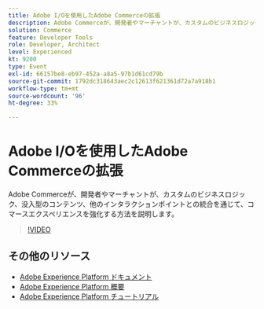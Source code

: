 ```yaml
---
title: Adobe I/Oを使用したAdobe Commerceの拡張
description: Adobe Commerceが、開発者やマーチャントが、カスタムのビジネスロジック、没入型のコンテンツ、他のインタラクションポイントとの統合を通じて、コマースエクスペリエンスを強化する方法を説明します。
solution: Commerce
feature: Developer Tools
role: Developer, Architect
level: Experienced
kt: 9200
type: Event
exl-id: 66157be8-eb97-452a-a8a5-97b1d61cd79b
source-git-commit: 1792dc318643aec2c12613f621361d72a7a918b1
workflow-type: tm+mt
source-wordcount: '96'
ht-degree: 33%

---
```


# Adobe I/Oを使用したAdobe Commerceの拡張

Adobe Commerceが、開発者やマーチャントが、カスタムのビジネスロジック、没入型のコンテンツ、他のインタラクションポイントとの統合を通じて、コマースエクスペリエンスを強化する方法を説明します。

>[!VIDEO](https://video.tv.adobe.com/v/337727/?quality=12&learn=on&hidetitle=true)

## その他のリソース

- [Adobe Experience Platform ドキュメント](https://experienceleague.adobe.com/docs/experience-platform.html?lang=ja)
- [Adobe Experience Platform 概要](https://experienceleague.adobe.com/docs/experience-platform/landing/home.html?lang=ja)
- [Adobe Experience Platform チュートリアル](https://experienceleague.adobe.com/docs/platform-learn/tutorials/overview.html?lang=ja)
